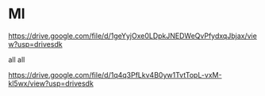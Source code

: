 # Ml
https://drive.google.com/file/d/1geYyjOxe0LDpkJNEDWeQvPfydxqJbjax/view?usp=drivesdk

all all

https://drive.google.com/file/d/1q4q3PfLkv4B0yw1TvtTopL-vxM-kl5wx/view?usp=drivesdk
